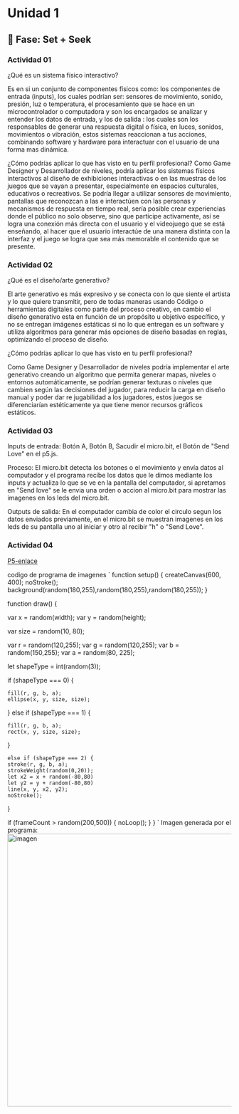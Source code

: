 # Unidad 1

## 🔎 Fase: Set + Seek

### Actividad 01
¿Qué es un sistema físico interactivo?

Es en si un conjunto de componentes físicos como: los componentes de entrada (inputs), los cuales podrían ser: sensores de movimiento, sonido, presión, luz o temperatura, el procesamiento que se hace en un microcontrolador o computadora y son los encargados se analizar y entender los datos de entrada, y los de salida : los cuales son los responsables de generar una respuesta digital o física, en luces, sonidos, movimientos o vibración, estos sistemas reaccionan a tus acciones, combinando software y hardware para interactuar con el usuario de una forma mas dinámica.

¿Cómo podrías aplicar lo que has visto en tu perfil profesional?
Como Game Designer y Desarrollador de niveles, podría aplicar los sistemas físicos interactivos al diseño de exhibiciones interactivas o en las muestras de los juegos que se vayan a presentar, especialmente en espacios culturales, educativos o recreativos. Se podría llegar a utilizar sensores de movimiento, pantallas que reconozcan a las e interactúen con las personas y mecanismos de respuesta en tiempo real, sería posible crear experiencias donde el público no solo observe, sino que participe activamente, así se logra una conexión más directa con el usuario y el videojuego que se está enseñando, al hacer que el usuario interactúe de una manera distinta con la interfaz y el juego se logra que sea más memorable el contenido que se presente.

### Actividad 02
¿Qué es el diseño/arte generativo?

El arte generativo es más expresivo y se conecta con lo que siente el artista y lo que quiere transmitir, pero de todas maneras usando Código o herramientas digitales como parte del proceso creativo, en cambio el diseño generativo esta en función de un propósito u objetivo específico, y no se entregan imágenes estáticas si no lo que entregan es un software y utiliza algoritmos para generar más opciones de diseño basadas en reglas, optimizando el proceso de diseño.

¿Cómo podrías aplicar lo que has visto en tu perfil profesional?

Como Game Designer y Desarrollador de niveles podría implementar el arte generativo creando un algoritmo que permita generar mapas, niveles o entornos automáticamente, se podrían generar texturas o niveles que cambien según las decisiones del jugador, para reducir la carga en diseño manual y poder dar re jugabilidad a los jugadores, estos juegos se diferenciarían estéticamente ya que tiene menor recursos gráficos estáticos.

### Actividad 03

Inputs de entrada:
Botón A, Botón B, Sacudir el micro.bit, el Botón de "Send Love" en el p5.js.

Proceso:
El micro.bit detecta los botones o el movimiento y envía datos al computador y el programa recibe los datos que le dimos mediante los inputs y actualiza lo que se ve en la pantalla del computador, si apretamos en "Send love" se le envia una orden o accion al micro.bit para mostrar las imagenes en los leds del micro.bit.

Outputs de salida:
En el computador cambia de color el circulo segun los datos enviados previamente, en el micro.bit se muestran imagenes en los leds de su pantalla uno al iniciar y otro al recibir "h" o "Send Love".

### Actividad 04

[P5-enlace](https://editor.p5js.org/davi0309/sketches/IY58J5_Cs)

codigo de programa de imagenes
`
function setup() {
  createCanvas(600, 400);
  noStroke(); 
  background(random(180,255),random(180,255),random(180,255));
}

function draw() {
  
  var x = random(width);
  var y = random(height);

  var size = random(10, 80);
  
  
  var r = random(120,255);
  var g = random(120,255);
  var b = random(150,255);
  var a = random(80, 225);

  
  let shapeType = int(random(3));

  if (shapeType === 0) {
    
    fill(r, g, b, a);
    ellipse(x, y, size, size);

    
  } else if (shapeType === 1) {
    
    fill(r, g, b, a);
    rect(x, y, size, size);
    
  } 
    
    else if (shapeType === 2) {
    stroke(r, g, b, a);
    strokeWeight(random(0,20));
    let x2 = x + random(-80,80)
    let y2 = y + random(-80,80)
    line(x, y, x2, y2);
    noStroke(); 
  }

  if (frameCount > random(200,500)) {
    noLoop();
  }
}
`
Imagen generada por el programa:
<img width="921" height="613" alt="imagen" src="https://github.com/user-attachments/assets/903107fe-05e4-46ee-8a70-3282fb57896f" />
